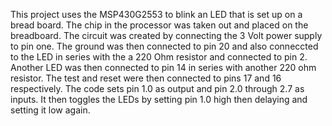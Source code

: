 This project uses the MSP430G2553 to blink an LED that is set up on a bread board. The chip in the processor was taken out and placed on the breadboard. The circuit was created by connecting the 3 Volt power supply to pin one. The ground was then connected to pin 20 and also conneccted to the LED in series with the a 220 Ohm resistor and connected to pin 2. Another LED was then connected to pin 14 in series with another 220 ohm resistor. The test and reset were then connected to pins 17 and 16 respectively. The code sets pin 1.0 as output and pin 2.0 through 2.7 as inputs. It then toggles the LEDs by setting pin 1.0 high then delaying and setting it low again.
